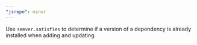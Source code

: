 ```yaml
---
"jsrepo": minor
---
```


Use `semver.satisfies` to determine if a version of a dependency is already installed when adding and updating.
